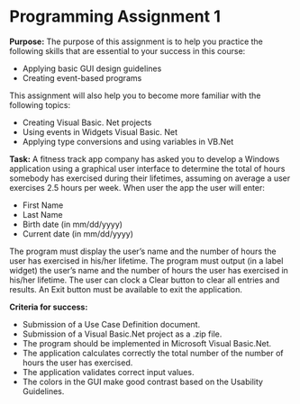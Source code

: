 # Programming Assignment  1 

**Purpose:**  The purpose of this assignment is to help you practice the following skills that are essential to your success in this course: 
 - Applying basic GUI design guidelines
 - Creating event-based programs

This assignment will also help you to become more familiar with the following topics:
 - Creating Visual Basic. Net projects
 - Using events in Widgets Visual Basic. Net
 - Applying type conversions and using variables in VB.Net

**Task:** A fitness track app company has asked you to develop a Windows application using a graphical user interface to determine the total of hours somebody has exercised during their lifetimes, assuming on average a user exercises 2.5 hours per week. When user the app the user will enter:

 - First Name
 - Last Name
 - Birth date (in mm/dd/yyyy)
 - Current date (in mm/dd/yyyy)

The program must display the user’s name and the number of hours the user has exercised in his/her lifetime. The program must output (in a label widget) the user’s name and the number of hours the user has exercised in his/her lifetime. The user can clock a Clear button to clear all entries and results. An Exit button must be available to exit the application.

**Criteria for success:**
 - Submission of a Use Case Definition document.
 - Submission of a Visual Basic.Net project as a .zip file.
 - The program should be implemented in Microsoft Visual Basic.Net.
 - The application calculates correctly the total number of the number of hours the user has exercised.
 - The application validates correct input values.
 - The colors in the GUI make good contrast based on the Usability Guidelines.
